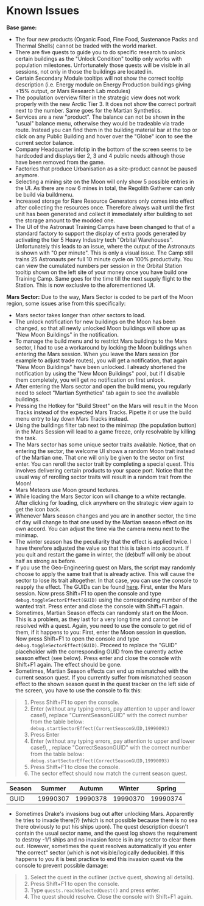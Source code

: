 # Known Issues

**Base game:**

- The four new products (Organic Food, Fine Food, Sustenance Packs and Thermal Shells) cannot be traded with the world market.
- There are five quests to guide you to do specific research to unlock certain buildings as the "Unlock Condition" tooltip only works with population milestones. Unfortunately those quests will be visible in all sessions, not only in those the buildings are located in.
- Certain Secondary Module tooltips will not show the correct tooltip description (i.e. Energy module on Energy Production buildings giving +15% output, or Mars Research Lab modules)
- The population overview filter in the strategic view does not work properly with the new Arctic Tier 3. It does not show the correct portrait next to the number. Same goes for the Martian Synthetics.
- Services are a new "product". The balance can not be shown in the "usual" balance menu, otherwise they would be tradeable via trade route. Instead you can find them in the building material bar at the top or click on any Public Building and hover over the "Globe" icon to see the current sector balance.
- Company Headquarter infotip in the bottom of the screen seems to be hardcoded and displays tier 2, 3 and 4 public needs although those have been removed from the game.
- Factories that produce Urbanisation as a site-product cannot be paused anymore.
- Selecting a mining site on the Moon will only show 5 possible entries in the UI. As there are now 6 mines in total, the Regolith Gatherer can only be build via buildmenu.
- Increased storage for Rare Resource Generators only comes into effect after collecting the resources once. Therefore always wait until the first unit has been generated and collect it immediately after building to set the storage amount to the modded one.
- The UI of the Astronaut Training Camps have been changed to that of a standard factory to support the display of extra goods generated by activating the tier 5 Heavy Industry tech "Orbital Warehouses". Unfortunately this leads to an issue, where the output of the Astronauts is shown with "0 per minute". This is only a visual issue. The Camp still trains 25 Astronauts per full 10 minute cycle on 100% productivity. You can view the cumulated numbers per session in the Orbital Station tooltip shown on the left site of your money once you have build one Training Camp. Same goes for the time till the next supply flight to the Station. This is now exclusive to the aforementioned UI.

**Mars Sector:** Due to the way, Mars Sector is coded to be part of the Moon region, some issues arise from this specifically:

- Mars sector takes longer than other sectors to load.
- The unlock notification for new buildings on the Moon has been changed, so that all newly unlocked Moon buildings will show up as "New Moon Buildings" in the notification.
- To manage the build menu and to restrict Mars buildings to the Mars sector, I had to use a workaround by locking the Moon buildings when entering the Mars session. When you leave the Mars session (for example to adjust trade routes), you will get a notification, that again "New Moon Buildings" have been unlocked. I already shortened the notification by using the "New Moon Buildings" pool, but if I disable them completely, you will get no notification on first unlock.
- After entering the Mars sector and open the build menu, you regularly need to select "Martian Synthetics" tab again to see the available buildings.
- Pressing the Hotkey for "Build Street" on the Mars will result in the Moon Tracks instead of the expected Mars Tracks. Pipette it or use the build menu entry to lay down Mars Tracks instead.
- Using the buildings filter tab next to the minimap (the population button) in the Mars Session will lead to a game freeze, only resolvable by killing the task.
- The Mars sector has some unique sector traits available. Notice, that on entering the sector, the welcome UI shows a random Moon trait instead of the Martian one. That one will only be given to the sector on first enter. You can reroll the sector trait by completing a special quest. This involves delivering certain products to your space port. Notice that the usual way of rerolling sector traits will result in a random trait from the Moon!
- Mars Meteors use Moon ground textures.
- While loading the Mars Sector icon will change to a white rectangle. After clicking for loading, click anywhere on the strategic view again to get the icon back.
- Whenever Mars season changes and you are in another sector, the time of day will change to that one used by the Martian season effect on its own accord. You can adjust the time via the camera menu next to the minimap.
- The winter season has the peculiarity that the effect is applied twice. I have therefore adjusted the value so that this is taken into account. If you quit and restart the game in winter, the (de)buff will only be about half as strong as before.
- If you use the Geo-Engineering quest on Mars, the script may randomly choose to apply the same trait that is already active. This will cause the sector to lose its trait altogether. In that case, you can use the console to reapply the effect. The GUIDs can be found [here](/en/Anno2205/SectorTraits.md). First, enter the Mars session. Now press Shift+F1 to open the console and type `debug.toggleSectorEffect(GUID)` using the corresponding number of the wanted trait. Press enter and close the console with Shift+F1 again.
- Sometimes, Martian Season effects can randomly start on the Moon. This is a problem, as they last for a very long time and cannot be resolved with a quest. Again, you need to use the console to get rid of them, if it happens to you: First, enter the Moon session in question. Now press Shift+F1 to open the console and type `debug.toggleSectorEffect(GUID)`. Proceed to replace the "GUID" placeholder with the corresponding GUID from the currently active season effect (see below). Press enter and close the console with Shift+F1 again. The effect should be gone.
- Sometimes, Martian Season effects can end up mismatched with the current season quest. If you currently suffer from mismatched season effect to the shown season quest in the quest tracker on the left side of the screen, you have to use the console to fix this:
> 1. Press Shift+F1 to open the console.
> 2. Enter (without any typing errors, pay attention to upper and lower case!), replace "CurrentSeasonGUID" with the correct number from the table below:
`debug.startSectorEffect(CurrentSeasonGUID,19990093)`
> 3. Press Enter
> 4. Enter (without any typing errors, pay attention to upper and lower case!), , replace "CorrectSeasonGUID" with the correct number from the table below:
`debug.startSectorEffect(CorrectSeasonGUID,19990093)`
> 5. Press Shift+F1 to close the console.
> 6. The sector effect should now match the current season quest.

  |Season|Summer|Autumn|Winter|Spring|
  |---|---|---|---|---|
  |GUID|19990307|19990378|19990370|19990374|

- Sometimes Drake's invasions bug out after unlocking Mars. Apparently he tries to invade there(?) (which is not possible because there is no sea there obviously to put his ships upon). The quest description doesn't contain the usual sector name, and the quest log shows the requirement to destroy -1/1 ships and no invasion force is in any sector to clear them out. However, sometimes the quest resolves automatically if you enter "the correct" sector (which is not visible/logically deducible). If this happens to you it is best practice to end this invasion quest via the console to prevent possible damage:
> 1. Select the quest in the outliner (active quest, showing all details).
> 2. Press Shift+F1 to open the console.
> 3. Type `quests.reachSelectedQuest()` and press enter.
> 4. The quest should resolve. Close the console with Shift+F1 again.